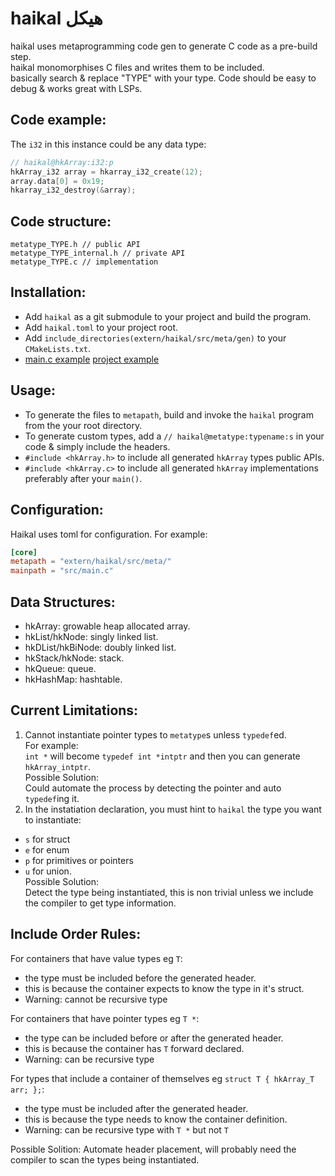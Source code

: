 # haikal هيكل
haikal uses metaprogramming code gen to generate C code as a pre-build step.  
haikal monomorphises C files and writes them to be included.  
basically search & replace "TYPE" with your type.
Code should be easy to debug & works great with LSPs.  
## Code example:  
The `i32` in this instance could be any data type:  
```c
// haikal@hkArray:i32:p
hkArray_i32 array = hkarray_i32_create(12);
array.data[0] = 0x19;
hkarray_i32_destroy(&array);
```  
## Code structure:
```
metatype_TYPE.h // public API
metatype_TYPE_internal.h // private API
metatype_TYPE.c // implementation
```
## Installation:
- Add `haikal` as a git submodule to your project and build the program.  
- Add `haikal.toml` to your project root.
- Add `include_directories(extern/haikal/src/meta/gen)` to your `CMakeLists.txt`.
- [main.c example](https://github.com/IbrahimHindawi/haikal/blob/main/src/main.c) [project example](https://github.com/IbrahimHindawi/c-init)
## Usage:
- To generate the files to `metapath`, build and invoke the `haikal` program from the your root directory.  
- To generate custom types, add a `// haikal@metatype:typename:s` in your code & simply include the headers.
- `#include <hkArray.h>` to include all generated `hkArray` types public APIs.
- `#include <hkArray.c>` to include all generated `hkArray` implementations preferably after your `main()`.
## Configuration:
Haikal uses toml for configuration. For example:  
```toml
[core]
metapath = "extern/haikal/src/meta/"
mainpath = "src/main.c"
```
## Data Structures:  
- hkArray: growable heap allocated array.
- hkList/hkNode: singly linked list.
- hkDList/hkBiNode: doubly linked list.
- hkStack/hkNode: stack.
- hkQueue: queue.
- hkHashMap: hashtable.
## Current Limitations:
1. Cannot instantiate pointer types to `metatype`s unless `typedef`ed.  
  For example:  
  `int *` will become `typedef int *intptr` and then you can generate `hkArray_intptr`.  
  Possible Solution:  
  Could automate the process by detecting the pointer and auto `typedef`ing it.  
3. In the instatiation declaration, you must hint to `haikal` the type you want to instantiate:
  - `s` for struct
  - `e` for enum
  - `p` for primitives or pointers
  - `u` for union.  
  Possible Solution:  
  Detect the type being instantiated, this is non trivial unless we include the compiler to get type information.
## Include Order Rules:
For containers that have value types eg `T`:
- the type must be included before the generated header.
- this is because the container expects to know the type in it's struct.
- Warning: cannot be recursive type

For containers that have pointer types eg `T *`:
- the type can be included before or after the generated header.
- this is because the container has `T` forward declared.
- Warning: can be recursive type

For types that include a container of themselves eg `struct T { hkArray_T arr; };`:
- the type must be included after the generated header.
- this is because the type needs to know the container definition.
- Warning: can be recursive type with `T *` but not `T`

Possible Solition: Automate header placement, will probably need the compiler to scan the types being instantiated.  
